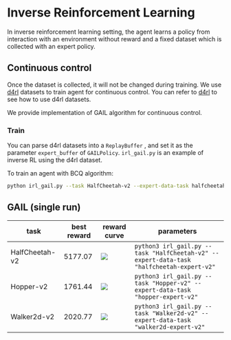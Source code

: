 # Inverse Reinforcement Learning

In inverse reinforcement learning setting, the agent learns a policy from interaction with an environment without reward
and a fixed dataset which is collected with an expert policy.

## Continuous control

Once the dataset is collected, it will not be changed during training. We
use [d4rl](https://github.com/rail-berkeley/d4rl) datasets to train agent for continuous control. You can refer
to [d4rl](https://github.com/rail-berkeley/d4rl) to see how to use d4rl datasets.

We provide implementation of GAIL algorithm for continuous control.

### Train

You can parse d4rl datasets into a `ReplayBuffer` , and set it as the parameter `expert_buffer` of `GAILPolicy`.
`irl_gail.py` is an example of inverse RL using the d4rl dataset.

To train an agent with BCQ algorithm:

```bash
python irl_gail.py --task HalfCheetah-v2 --expert-data-task halfcheetah-expert-v2
```

## GAIL (single run)

| task           | best reward | reward curve                             | parameters                                                                               |
|----------------|-------------|------------------------------------------|------------------------------------------------------------------------------------------|
| HalfCheetah-v2 | 5177.07     | ![](results/gail/HalfCheetah-v2_rew.png) | `python3 irl_gail.py --task "HalfCheetah-v2" --expert-data-task "halfcheetah-expert-v2"` |
| Hopper-v2      | 1761.44     | ![](results/gail/Hopper-v2_rew.png)      | `python3 irl_gail.py --task "Hopper-v2" --expert-data-task "hopper-expert-v2"`           |
| Walker2d-v2    | 2020.77     | ![](results/gail/Walker2d-v2_rew.png)    | `python3 irl_gail.py --task "Walker2d-v2" --expert-data-task "walker2d-expert-v2"`       |

